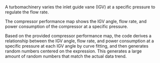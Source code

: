 A turbomachinery varies the inlet guide vane (IGV) at a specific pressure to regulate the flow rate. 

The compressor performance map shows the IGV angle, flow rate, and power consumption of the compressor at a specific pressure. 

Based on the provided compressor performance map, the code derives a relationship between the IGV angle, flow rate, and power consumption at a specific pressure at each IGV angle by curve fitting, and then generates random numbers centered on the expression. This generates a large amount of random numbers that match the actual data trend. 
